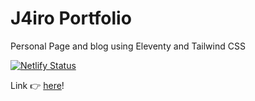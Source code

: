 # J4iro Portfolio

Personal Page and blog using Eleventy and Tailwind CSS

[![Netlify Status](https://api.netlify.com/api/v1/badges/78272ea5-ef1d-4e7a-bcf2-caa43bc86af4/deploy-status)](https://app.netlify.com/sites/trusting-carson-d5574d/deploys)

<!-- <details>
  <summary>Screenshot</summary>

  ![](https://i.imgur.com/.jpg)
</details> -->

Link 👉 [here](https://)!
